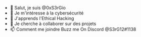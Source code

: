 - 👋 Salut, je suis @0xS3rGio
- 👀 Je m'intéresse à la cybersécurité
- 🌱 J'apprends l'Ethical Hacking
- 💞️ Je cherche à collaborer sur des projets
- 📫 Comment me joindre Buzz me On Discord @S3rG12#1138 
